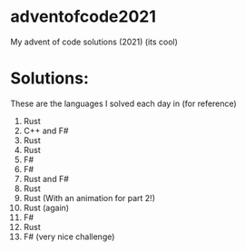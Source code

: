 # adventofcode2021
My advent of code solutions (2021) (its cool)

# Solutions:

These are the languages I solved each day in (for reference)

1. Rust
2. C++ and F#
3. Rust
4. Rust
5. F#
6. F#
7. Rust and F#
8. Rust
9. Rust (With an animation for part 2!)
10. Rust (again)
11. F#
12. Rust
13. F# (very nice challenge)
